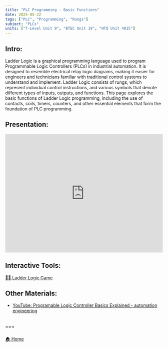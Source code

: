 ```yaml
---
title: "PLC Programming - Basic Functions"
date: 2025-05-22
tags: ["PLC", "Programming", "Rungs"]
subject: "PLCs"
units: ["T-Level Unit 9", "BTEC Unit 19", "HTQ Unit 4015"]
---
```


## Intro:

Ladder Logic is a graphical programming language used to program Programmable Logic Controllers (PLCs) in industrial automation. It is designed to resemble electrical relay logic diagrams, making it easier for engineers and technicians familiar with traditional control systems to understand and implement. Ladder Logic consists of rungs, which represent individual control instructions, and various symbols that denote different types of inputs, outputs, and functions. This page explores the basic functions of Ladder Logic programming, including the use of contacts, coils, timers, counters, and other essential elements that form the foundation of PLC programming.

## Presentation:

<div style="position: relative; width: 100%; height: 0; padding-top: 75%;">
    <iframe src="https://EngineeringShare.github.io/engineering-hub/presentations/Ladder Logic Functions.pdf" 
        style="position: absolute; top: 0; left: 0; width: 100%; height: 100%; border: none;">
    </iframe>
</div>

## Interactive Tools:

<a href="https://engineeringshare.github.io/engineering-hub/interactive/Ladder%20Logic%20Engineer.html">👷‍♂️ Ladder Logic Game</a>

## Other Materials:
* [YouTube: Programable Logic Controller Basics Explained - automation engineering](https://youtu.be/uOtdWHMKhnw)

## ---

<a href="https://engineeringshare.github.io/engineering-hub">🏠 Home</a>

